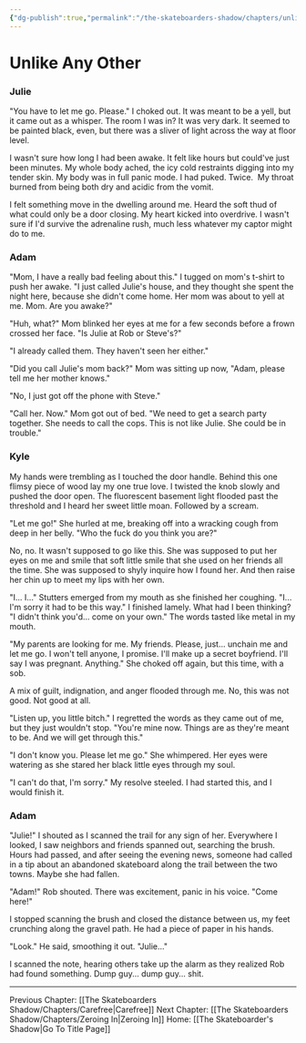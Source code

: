 ```yaml
---
{"dg-publish":true,"permalink":"/the-skateboarders-shadow/chapters/unlike-any-other/"}
---
```


# Unlike Any Other

### Julie

"You have to let me go. Please." I choked out. It was meant to be a yell, but it came out as a whisper. The room I was in? It was very dark. It seemed to be painted black, even, but there was a sliver of light across the way at floor level. 

I wasn't sure how long I had been awake. It felt like hours but could've just been minutes. My whole body ached, the icy cold restraints digging into my tender skin. My body was in full panic mode. I had puked. Twice.  My throat burned from being both dry and acidic from the vomit. 

I felt something move in the dwelling around me. Heard the soft thud of what could only be a door closing. My heart kicked into overdrive. I wasn't sure if I'd survive the adrenaline rush, much less whatever my captor might do to me.

### Adam

"Mom, I have a really bad feeling about this." I tugged on mom's t-shirt to push her awake. "I just called Julie's house, and they thought she spent the night here, because she didn't come home. Her mom was about to yell at me. Mom. Are you awake?"

"Huh, what?" Mom blinked her eyes at me for a few seconds before a frown crossed her face. "Is Julie at Rob or Steve's?"

"I already called them. They haven't seen her either."

"Did you call Julie's mom back?" Mom was sitting up now, "Adam, please tell me her mother knows."

"No, I just got off the phone with Steve."

"Call her. Now." Mom got out of bed. "We need to get a search party together. She needs to call the cops. This is not like Julie. She could be in trouble."

### Kyle

My hands were trembling as I touched the door handle. Behind this one flimsy piece of wood lay my one true love. I twisted the knob slowly and pushed the door open. The fluorescent basement light flooded past the threshold and I heard her sweet little moan. Followed by a scream. 

"Let me go!" She hurled at me, breaking off into a wracking cough from deep in her belly. "Who the fuck do you think you are?"

No, no. It wasn't supposed to go like this. She was supposed to put her eyes on me and smile that soft little smile that she used on her friends all the time. She was supposed to shyly inquire how I found her. And then raise her chin up to meet my lips with her own. 

"I... I..." Stutters emerged from my mouth as she finished her coughing. "I... I'm sorry it had to be this way." I finished lamely. What had I been thinking? "I didn't think you'd... come on your own." The words tasted like metal in my mouth. 

"My parents are looking for me. My friends. Please, just... unchain me and let me go. I won't tell anyone, I promise. I'll make up a secret boyfriend. I'll say I was pregnant. Anything." She choked off again, but this time, with a sob. 

A mix of guilt, indignation, and anger flooded through me. No, this was not good. Not good at all. 

"Listen up, you little bitch." I regretted the words as they came out of me, but they just wouldn't stop. "You're mine now. Things are as they're meant to be. And we will get through this." 

"I don't know you. Please let me go." She whimpered. Her eyes were watering as she stared her black little eyes through my soul.

"I can't do that, I'm sorry." My resolve steeled. I had started this, and I would finish it. 
### Adam

"Julie!" I shouted as I scanned the trail for any sign of her. Everywhere I looked, I saw neighbors and friends spanned out, searching the brush. Hours had passed, and after seeing the evening news, someone had called in a tip about an abandoned skateboard along the trail between the two towns. Maybe she had fallen. 

"Adam!" Rob shouted. There was excitement, panic in his voice. "Come here!"

I stopped scanning the brush and closed the distance between us, my feet crunching along the gravel path. He had a piece of paper in his hands. 

"Look." He said, smoothing it out. "Julie..." 

I scanned the note, hearing others take up the alarm as they realized Rob had found something. Dump guy... dump guy... shit. 

  
  ---
Previous Chapter: [[The Skateboarders Shadow/Chapters/Carefree\|Carefree]]
Next Chapter: [[The Skateboarders Shadow/Chapters/Zeroing In\|Zeroing In]]
Home: [[The Skateboarder's Shadow\|Go To Title Page]]